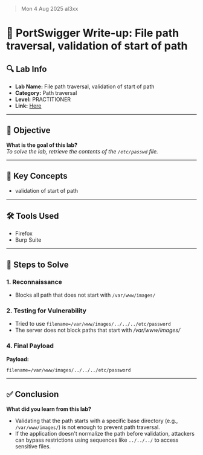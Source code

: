 > Mon 4 Aug 2025
> al3xx

# 🧾 PortSwigger Write-up: File path traversal, validation of start of path

## 🔍 Lab Info
- **Lab Name:** File path traversal, validation of start of path
- **Category:** Path traversal
- **Level:** PRACTITIONER
- **Link:** [Here](https://portswigger.net/web-security/file-path-traversal/lab-validate-start-of-path)

---

## 🎯 Objective
**What is the goal of this lab?**  
*To solve the lab, retrieve the contents of the `/etc/passwd` file.*

---

## 🧠 Key Concepts
- validation of start of path

---

## 🛠️ Tools Used
- Firefox
- Burp Suite

---

## 🧪 Steps to Solve

### 1. Reconnaissance
- Blocks all path that does not start with `/var/www/images/`

### 2. Testing for Vulnerability
- Tried to use `filename=/var/www/images/../../../etc/password` 
- The server does not block paths that start with */var/www/images/*

### 4. Final Payload
**Payload:**  
```TEXT
filename=/var/www/images/../../../etc/password
```

---
### 
## ✅ Conclusion

**What did you learn from this lab?**
- Validating that the path starts with a specific base directory (e.g., `/var/www/images/`) is not enough to prevent path traversal.
- If the application doesn't normalize the path before validation, attackers can bypass restrictions using sequences like `../../../` to access sensitive files.
